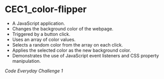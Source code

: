 # CEC1_color-flipper

- A JavaScript application.
- Changes the background color of the webpage.
- Triggered by a button click.
- Uses an array of color values.
- Selects a random color from the array on each click.
- Applies the selected color as the new background color.
- Demonstrates the use of JavaScript event listeners and CSS property manipulation.

_Code Everyday Challenge 1_
